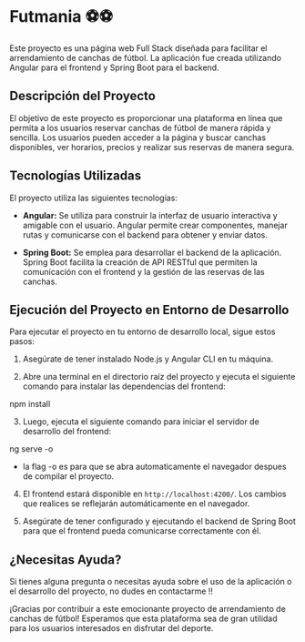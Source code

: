 # Futmania ⚽⚽

Este proyecto es una página web Full Stack diseñada para facilitar el arrendamiento de canchas de fútbol. La aplicación fue creada utilizando Angular para el frontend y Spring Boot para el backend.

## Descripción del Proyecto

El objetivo de este proyecto es proporcionar una plataforma en línea que permita a los usuarios reservar canchas de fútbol de manera rápida y sencilla. Los usuarios pueden acceder a la página y buscar canchas disponibles, ver horarios, precios y realizar sus reservas de manera segura.

## Tecnologías Utilizadas

El proyecto utiliza las siguientes tecnologías:

- **Angular:** Se utiliza para construir la interfaz de usuario interactiva y amigable con el usuario. Angular permite crear componentes, manejar rutas y comunicarse con el backend para obtener y enviar datos.

- **Spring Boot:** Se emplea para desarrollar el backend de la aplicación. Spring Boot facilita la creación de API RESTful que permiten la comunicación con el frontend y la gestión de las reservas de las canchas.

## Ejecución del Proyecto en Entorno de Desarrollo

Para ejecutar el proyecto en tu entorno de desarrollo local, sigue estos pasos:

1. Asegúrate de tener instalado Node.js y Angular CLI en tu máquina.

2. Abre una terminal en el directorio raíz del proyecto y ejecuta el siguiente comando para instalar las dependencias del frontend:

npm install

3. Luego, ejecuta el siguiente comando para iniciar el servidor de desarrollo del frontend:

ng serve -o 

- la flag -o es para que se abra automaticamente el navegador despues de compilar el proyecto.

4. El frontend estará disponible en `http://localhost:4200/`. Los cambios que realices se reflejarán automáticamente en el navegador.

5. Asegúrate de tener configurado y ejecutando el backend de Spring Boot para que el frontend pueda comunicarse correctamente con él.

## ¿Necesitas Ayuda?

Si tienes alguna pregunta o necesitas ayuda sobre el uso de la aplicación o el desarrollo del proyecto, no dudes en contactarme !!

¡Gracias por contribuir a este emocionante proyecto de arrendamiento de canchas de fútbol! Esperamos que esta plataforma sea de gran utilidad para los usuarios interesados en disfrutar del deporte.

